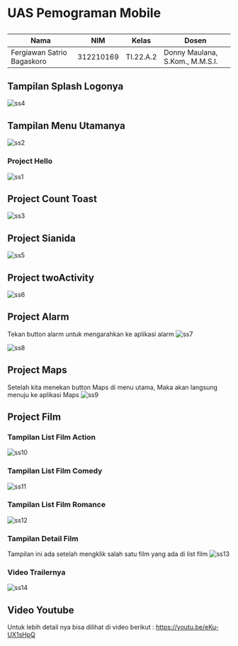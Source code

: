 # UAS Pemograman Mobile
##


|**Nama**|**NIM**|**Kelas**|**Dosen**|
|----|---|-----|------|
|Fergiawan Satrio Bagaskoro|312210169|TI.22.A.2|Donny Maulana, S.Kom., M.M.S.I.|


##
## Tampilan Splash Logonya
![ss4](https://github.com/FsBagaskorooooo/UAS_Mobile/assets/130354090/5778fec5-7960-4618-886a-0ae76ed8d773)

## Tampilan Menu Utamanya
![ss2](https://github.com/FsBagaskorooooo/UAS_Mobile/assets/130354090/90ada373-8477-4b81-9e49-cc0753744fc2)

### Project Hello
![ss1](https://github.com/FsBagaskorooooo/UAS_Mobile/assets/130354090/1ca981dd-4e74-4a71-b1a6-674aa1299968)

## Project Count Toast
![ss3](https://github.com/FsBagaskorooooo/UAS_Mobile/assets/130354090/acc1dd44-9bcb-407f-ab6f-e7d4fcc9422e)

## Project Sianida
![ss5](https://github.com/FsBagaskorooooo/UAS_Mobile/assets/130354090/a2c3248d-c69b-494b-b019-81bc09293fac)

## Project twoActivity
![ss6](https://github.com/FsBagaskorooooo/UAS_Mobile/assets/130354090/b0aeabd9-42ac-47a0-a127-82cd08155705)

## Project Alarm
Tekan button alarm untuk mengarahkan ke aplikasi alarm
![ss7](https://github.com/FsBagaskorooooo/UAS_Mobile/assets/130354090/7fd6498a-6c20-4e0e-a3e9-dbe9f7bd7775)

![ss8](https://github.com/FsBagaskorooooo/UAS_Mobile/assets/130354090/de6871fb-611f-4078-9cff-c43a3a33af20)

## Project Maps
Setelah kita menekan button Maps di menu utama, Maka akan langsung menuju ke aplikasi Maps
![ss9](https://github.com/FsBagaskorooooo/UAS_Mobile/assets/130354090/3d743d73-fb2b-49b0-b429-6a30ba72f738)

## Project Film
### Tampilan List Film Action
![ss10](https://github.com/FsBagaskorooooo/UAS_Mobile/assets/130354090/38ce9707-ed57-4156-a654-f2a793d88b80)

### Tampilan List Film Comedy
![ss11](https://github.com/FsBagaskorooooo/UAS_Mobile/assets/130354090/bf5b80a3-b829-481a-a0a4-fee1f9b779c3)

### Tampilan List Film Romance
![ss12](https://github.com/FsBagaskorooooo/UAS_Mobile/assets/130354090/18d7f3c9-5fa4-44ce-84ad-ea6b848a3f03)

### Tampilan Detail Film
Tampilan ini ada setelah mengklik salah satu film yang ada di list film
![ss13](https://github.com/FsBagaskorooooo/UAS_Mobile/assets/130354090/da640083-7920-4bf8-baba-c508ac30fbd9)

### Video Trailernya
![ss14](https://github.com/FsBagaskorooooo/UAS_Mobile/assets/130354090/e35e425a-c376-43ac-8d20-a73a9b8d4386)

## Video Youtube
Untuk lebih detail nya bisa dilihat di video berikut : https://youtu.be/eKu-UX1sHpQ
